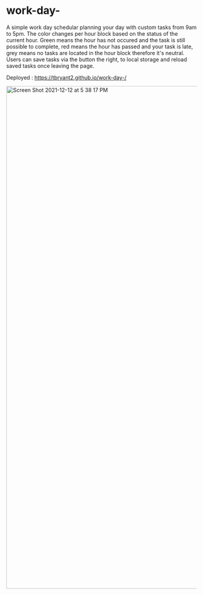 # work-day-
A simple work day schedular planning your day with custom tasks from 9am to 5pm. The color changes per hour block based on the status of the current hour. Green means the hour has not occured and the task is still possible to complete, red means the hour has passed and your task is late, grey means no tasks are located in the hour block therefore it's neutral. Users can save tasks via the button the right, to local storage and reload saved tasks once leaving the page. 

Deployed : https://tbryant2.github.io/work-day-/

<img width="1330" alt="Screen Shot 2021-12-12 at 5 38 17 PM" src="https://user-images.githubusercontent.com/92823953/145734284-62265571-b305-4f68-bf33-569879bc0d5d.png">
